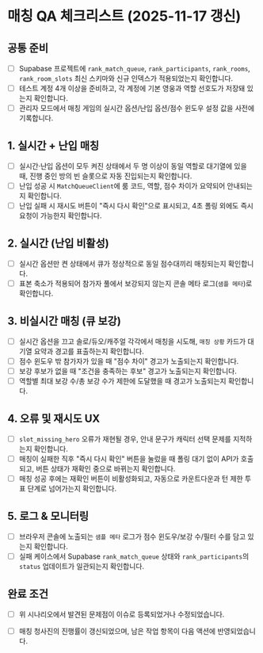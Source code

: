 # 매칭 QA 체크리스트 (2025-11-17 갱신)

## 공통 준비
- [ ] Supabase 프로젝트에 `rank_match_queue`, `rank_participants`, `rank_rooms`, `rank_room_slots` 최신 스키마와 신규 인덱스가 적용되었는지 확인합니다.
- [ ] 테스트 계정 4개 이상을 준비하고, 각 계정에 기본 영웅과 역할 선호도가 저장돼 있는지 확인합니다.
- [ ] 관리자 모드에서 매칭 게임의 실시간 옵션/난입 옵션/점수 윈도우 설정 값을 사전에 기록합니다.

## 1. 실시간 + 난입 매칭
- [ ] 실시간·난입 옵션이 모두 켜진 상태에서 두 명 이상이 동일 역할로 대기열에 있을 때, 진행 중인 방의 빈 슬롯으로 자동 진입되는지 확인합니다.
- [ ] 난입 성공 시 `MatchQueueClient`에 룸 코드, 역할, 점수 차이가 요약되어 안내되는지 확인합니다.
- [ ] 난입 실패 시 재시도 버튼이 "즉시 다시 확인"으로 표시되고, 4초 폴링 외에도 즉시 요청이 가능한지 확인합니다.

## 2. 실시간 (난입 비활성)
- [ ] 실시간 옵션만 켠 상태에서 큐가 정상적으로 동일 점수대끼리 매칭되는지 확인합니다.
- [ ] 표본 축소가 적용되어 참가자 풀에서 보강되지 않는지 콘솔 메타 로그(`샘플 메타`)로 확인합니다.

## 3. 비실시간 매칭 (큐 보강)
- [ ] 실시간 옵션을 끄고 솔로/듀오/캐주얼 각각에서 매칭을 시도해, `매칭 상황` 카드가 대기열 요약과 경고를 표출하는지 확인합니다.
- [ ] 점수 윈도우 밖 참가자가 있을 때 "점수 차이" 경고가 노출되는지 확인합니다.
- [ ] 보강 후보가 없을 때 "조건을 충족하는 후보" 경고가 노출되는지 확인합니다.
- [ ] 역할별 최대 보강 수/총 보강 수가 제한에 도달했을 때 경고가 노출되는지 확인합니다.

## 4. 오류 및 재시도 UX
- [ ] `slot_missing_hero` 오류가 재현될 경우, 안내 문구가 캐릭터 선택 문제를 지적하는지 확인합니다.
- [ ] 매칭이 실패한 직후 "즉시 다시 확인" 버튼을 눌렀을 때 폴링 대기 없이 API가 호출되고, 버튼 상태가 재확인 중으로 바뀌는지 확인합니다.
- [ ] 매칭 성공 후에는 재확인 버튼이 비활성화되고, 자동으로 카운트다운과 턴 제한 투표 단계로 넘어가는지 확인합니다.

## 5. 로그 & 모니터링
- [ ] 브라우저 콘솔에 노출되는 `샘플 메타` 로그가 점수 윈도우/보강 수/필터 수를 담고 있는지 확인합니다.
- [ ] 실패 케이스에서 Supabase `rank_match_queue` 상태와 `rank_participants`의 `status` 업데이트가 일관되는지 확인합니다.

## 완료 조건
- [ ] 위 시나리오에서 발견된 문제점이 이슈로 등록되었거나 수정되었습니다.
- [ ] 매칭 청사진의 진행률이 갱신되었으며, 남은 작업 항목이 다음 액션에 반영되었습니다.

